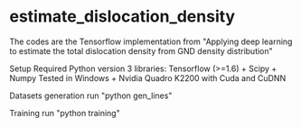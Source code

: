 # estimate_dislocation_density
The codes are the Tensorflow implementation from 
"Applying deep learning to estimate the total dislocation density from GND density distribution"

Setup
Required Python version 3 libraries: Tensorflow (>=1.6) + Scipy + Numpy
Tested in Windows + Nvidia Quadro K2200 with Cuda and CuDNN

Datasets generation
run "python gen_lines"

Training
run "python training"
